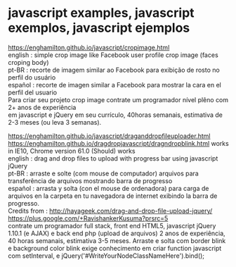 # javascript examples, javascript exemplos, javascript ejemplos

https://enghamilton.github.io/javascript/cropimage.html<br/>
english : simple crop image like Facebook user profile crop image (faces croping body)<br/>
pt-BR : recorte de imagem similar ao Facebook para exibição de rosto no perfil do usuário<br/>
español : recorte de imagen similar a Facebook para mostrar la cara en el perfil del usuario<br/>
Para criar seu projeto crop image contrate um programador nível plêno com 2+ anos de experiência<br/>
em javascript e jQuery em seu currículo, 40horas semanais, estimativa de 2-3 meses (ou leva 3 semanas).


https://enghamilton.github.io/javascript/draganddropfileuploader.html<br/>
https://enghamilton.github.io/dragdropjavascript/dragndropblink.html  works in IE10, Chrome version 61.0 (Should) works<br/>
english : drag and drop files to upload with progress bar using javascript jQuery<br/>
pt-BR : arraste e solte (com mouse de computador) arquivos para transferência de arquivos mostrando barra de progresso<br/>
español : arrasta y solta (con el mouse de ordenadora) para carga de arquivos en la carpeta en tu navegadora de internet
exibindo la barra de progresso.<br/>
Credits from : http://hayageek.com/drag-and-drop-file-upload-jquery/  https://plus.google.com/+RavishankerKusuma?prsrc=5<br/>
contrate um programador full stack, front end HTML5, javascript jQuery 1.10.1 (e AJAX) e back end php (upload de arquivos)
2 anos de experiência, 40 horas semanais, estimativa 3-5 meses. Arraste e solta com border blink e background color blink
exige conhecimento em criar function javascript com setInterval, e jQuery('#WriteYourNodeClassNameHere').bind();
